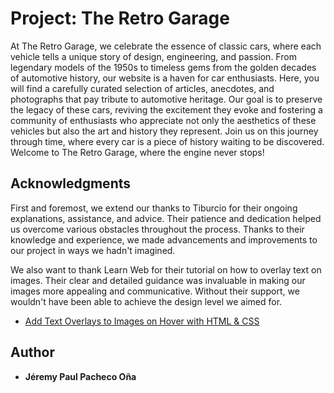 # Project: The Retro Garage

At The Retro Garage, we celebrate the essence of classic cars, where each vehicle tells a unique story of design, engineering, and passion. From legendary models of the 1950s to timeless gems from the golden decades of automotive history, our website is a haven for car enthusiasts. Here, you will find a carefully curated selection of articles, anecdotes, and photographs that pay tribute to automotive heritage. Our goal is to preserve the legacy of these cars, reviving the excitement they evoke and fostering a community of enthusiasts who appreciate not only the aesthetics of these vehicles but also the art and history they represent. Join us on this journey through time, where every car is a piece of history waiting to be discovered. Welcome to The Retro Garage, where the engine never stops!



## Acknowledgments

First and foremost, we extend our thanks to Tiburcio for their ongoing explanations, assistance, and advice. Their patience and dedication helped us overcome various obstacles throughout the process. Thanks to their knowledge and experience, we made advancements and improvements to our project in ways we hadn't imagined.

We also want to thank Learn Web for their tutorial on how to overlay text on images. Their clear and detailed guidance was invaluable in making our images more appealing and communicative. Without their support, we wouldn't have been able to achieve the design level we aimed for.
- [Add Text Overlays to Images on Hover with HTML & CSS](https://www.youtube.com/watch?v=hr4JiDr7Aec)

## Author

  - **Jéremy Paul Pacheco Oña** 


 